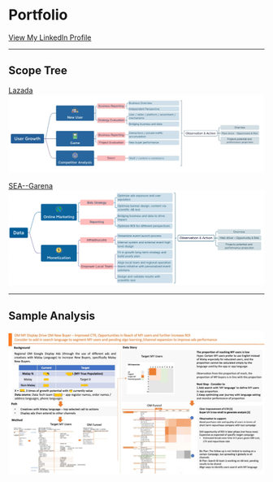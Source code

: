 # Portfolio

[View My LinkedIn Profile](https://www.linkedin.com/in/liu-qi-01612a75/)

---
## Scope Tree

[Lazada](/sample_page)
<img src="images/Lscope.jpeg?raw=true"/>


[SEA--Garena](/pdf/sample_presentation.pdf)
<img src="images/Gascope.jpeg?raw=true"/>

---
## Sample Analysis
<img src="images/Qi_project.jpg?raw=true"/>



